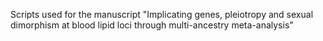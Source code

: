 Scripts used for the manuscript "Implicating genes, pleiotropy and sexual dimorphism at blood lipid loci through multi-ancestry meta-analysis"
